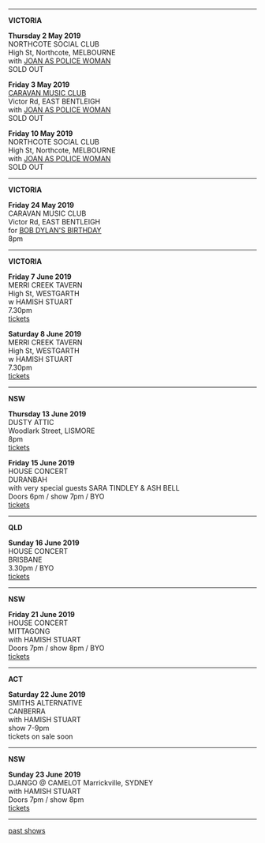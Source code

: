 * * * * * 

**VICTORIA**    

**Thursday 2 May 2019**  
NORTHCOTE SOCIAL CLUB         
High St, Northcote, MELBOURNE          
with [JOAN AS POLICE WOMAN](http://joanaspolicewoman.com/)       
SOLD OUT    

**Friday 3 May 2019**  
[CARAVAN MUSIC CLUB](https://www.caravanmusic.com.au/gigs/joan-as-police-woman-damned-devotion-tour/)           
Victor Rd, EAST BENTLEIGH           
with [JOAN AS POLICE WOMAN](http://joanaspolicewoman.com/)       
SOLD OUT    
    
**Friday 10 May 2019**  
NORTHCOTE SOCIAL CLUB         
High St, Northcote, MELBOURNE          
with [JOAN AS POLICE WOMAN](http://joanaspolicewoman.com/)       
SOLD OUT    

* * * * * 

**VICTORIA**    

**Friday 24 May 2019**  
CARAVAN MUSIC CLUB         
Victor Rd, EAST BENTLEIGH            
for [BOB DYLAN'S BIRTHDAY](https://www.caravanmusic.com.au/gigs/bob-dylans-70th-birthday-celebration-3-2/)  
8pm  

* * * * *    

**VICTORIA**    

**Friday 7 June 2019**   
MERRI CREEK TAVERN  
High St, WESTGARTH  
w HAMISH STUART  
7.30pm  
[tickets](https://tix.fomoevents.com/e/krm5ecW61tnp1XRaNl0)  

**Saturday 8 June 2019**  
MERRI CREEK TAVERN  
High St, WESTGARTH  
w HAMISH STUART  
7.30pm  
[tickets](https://tix.fomoevents.com/e/JvBXFcI_xEmlLswUBkk)  

* * * * *    

**NSW**    

**Thursday 13 June 2019**  
DUSTY ATTIC  
Woodlark Street, LISMORE  
8pm  
[tickets](http://www.trybooking.com/BCCBY)    

**Friday 15 June 2019**  
HOUSE CONCERT  
DURANBAH  
with very special guests SARA TINDLEY & ASH BELL  
Doors 6pm / show 7pm / BYO  
[tickets](https://www.trybooking.com/BCCQX)  

* * * * *    

**QLD**    

**Sunday 16 June 2019**  
HOUSE CONCERT  
BRISBANE  
3.30pm / BYO  
[tickets](https://www.trybooking.com/BCCCN)    

* * * * *    

**NSW**    

**Friday 21 June 2019**  
HOUSE CONCERT  
MITTAGONG  
with HAMISH STUART  
Doors 7pm / show 8pm / BYO  
[tickets](https://www.trybooking.com/BCCDY)  
 
* * * * *    

**ACT**    

**Saturday 22 June 2019**  
SMITHS ALTERNATIVE  
CANBERRA  
with HAMISH STUART  
show 7-9pm  
tickets on sale soon  
  
* * * * *    

**NSW**    

**Sunday 23 June 2019**    
DJANGO @ CAMELOT
Marrickville, SYDNEY  
with HAMISH STUART  
Doors 7pm / show 8pm   
[tickets](https://www.stickytickets.com.au/85552/lucie_thorne__hamish_stuart_single_launch__django_%40_camelot.aspx)  

* * * * *    

[past shows](?p=shows/archive/)
